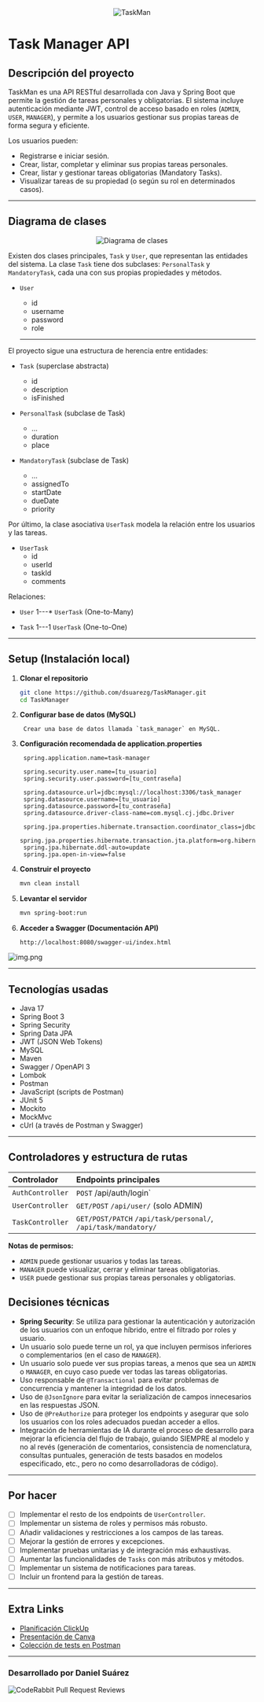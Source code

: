 <div style="text-align: center;">
  <img src="src/main/resources/static/banner.png" alt="TaskMan"></div>

# Task Manager API

## Descripción del proyecto

TaskMan es una API RESTful desarrollada con Java y Spring Boot que permite la gestión de tareas personales y obligatorias. El sistema incluye autenticación mediante JWT, control de acceso basado en roles (`ADMIN`, `USER`, `MANAGER`), y permite a los usuarios gestionar sus propias tareas de forma segura y eficiente.

Los usuarios pueden:
- Registrarse e iniciar sesión.
- Crear, listar, completar y eliminar sus propias tareas personales.
- Crear, listar y gestionar tareas obligatorias (Mandatory Tasks).
- Visualizar tareas de su propiedad (o según su rol en determinados casos).

---

## Diagrama de clases


<div style="text-align: center;">
  <img src="src/main/resources/static/img.png" alt="Diagrama de clases">
</div>


Existen dos clases principales, `Task` y `User`, que representan las entidades del sistema. La clase `Task` tiene dos subclases: `PersonalTask` y `MandatoryTask`, cada una con sus propias propiedades y métodos.

- `User`
    - id
    - username
    - password
    - role

  ---------
El proyecto sigue una estructura de herencia entre entidades:

- `Task` (superclase abstracta)
    - id
    - description
    - isFinished


- `PersonalTask` (subclase de Task)
    - …
    - duration
    - place
  

- `MandatoryTask` (subclase de Task)
    - …
    - assignedTo
    - startDate
    - dueDate
    - priority

Por último, la clase asociativa `UserTask` modela la relación entre los usuarios y las tareas.

- `UserTask` 
    - id
    - userId
    - taskId
    - comments




Relaciones:
- `User` 1---* `UserTask` (One-to-Many)


- `Task` 1---1 `UserTask` (One-to-One)


---

## Setup (Instalación local)

1. **Clonar el repositorio**
   ```bash
   git clone https://github.com/dsuarezg/TaskManager.git
   cd TaskManager
   ```

2. **Configurar base de datos (MySQL)**  

        Crear una base de datos llamada `task_manager` en MySQL.


3. **Configuración recomendada de application.properties**
   ```properties
    spring.application.name=task-manager
    
    spring.security.user.name=[tu_usuario]
    spring.security.user.password=[tu_contraseña]
    
    spring.datasource.url=jdbc:mysql://localhost:3306/task_manager
    spring.datasource.username=[tu_usuario]
    spring.datasource.password=[tu_contraseña]
    spring.datasource.driver-class-name=com.mysql.cj.jdbc.Driver
    
    spring.jpa.properties.hibernate.transaction.coordinator_class=jdbc
    spring.jpa.properties.hibernate.transaction.jta.platform=org.hibernate.engine.transaction.jta.platform.internal.NoJtaPlatform
    spring.jpa.hibernate.ddl-auto=update
    spring.jpa.open-in-view=false

   ```

4. **Construir el proyecto**
   ```bash
   mvn clean install
   ```

5. **Levantar el servidor**
   ```bash
   mvn spring-boot:run
   ```

6. **Acceder a Swagger (Documentación API)**
   ```
   http://localhost:8080/swagger-ui/index.html
   ```
![img.png](src/main/resources/static/swagger.png)

---

## Tecnologías usadas

- Java 17
- Spring Boot 3
- Spring Security
- Spring Data JPA
- JWT (JSON Web Tokens)
- MySQL
- Maven
- Swagger / OpenAPI 3
- Lombok
- Postman
- JavaScript (scripts de Postman)
- JUnit 5
- Mockito
- MockMvc
- cUrl (a través de Postman y Swagger)

---

## Controladores y estructura de rutas

| Controlador | Endpoints principales                                                                                                                                                                                |
|:---|:-----------------------------------------------------------------------------------------------------------------------------------------------------------------------------------------------------|
| `AuthController` | `POST` /api/auth/login`                                                                                                                                                                               |
| `UserController` | `GET/POST` `/api/user/` (solo ADMIN)                                                                                                                                                                   |
| `TaskController` | `GET/POST/PATCH` `/api/task/personal/`, `/api/task/mandatory/` |

**Notas de permisos:**
- `ADMIN` puede gestionar usuarios y todas las tareas.
- `MANAGER` puede visualizar, cerrar y eliminar tareas obligatorias.
- `USER` puede gestionar sus propias tareas personales y obligatorias.

## Decisiones técnicas

- **Spring Security**: Se utiliza para gestionar la autenticación y autorización de los usuarios con un enfoque híbrido, entre el filtrado por roles y usuario.
- Un usuario solo puede terne un rol, ya que incluyen permisos inferiores o complementarios (en el caso de `MANAGER`).
- Un usuario solo puede ver sus propias tareas, a menos que sea un `ADMIN` o `MANAGER`, en cuyo caso puede ver todas las tareas obligatorias.
- Uso responsable de `@Transactional` para evitar problemas de concurrencia y mantener la integridad de los datos.
- Uso de `@JsonIgnore` para evitar la serialización de campos innecesarios en las respuestas JSON.
- Uso de `@PreAuthorize` para proteger los endpoints y asegurar que solo los usuarios con los roles adecuados puedan acceder a ellos.
- Integración de herramientas de IA durante el proceso de desarrollo para mejorar la eficiencia del flujo de trabajo, guiando SIEMPRE al modelo y no al revés (generación de comentarios, consistencia de nomenclatura, consultas puntuales, generación de tests basados en modelos especificado, etc., pero no como desarrolladoras de código).

---

## Por hacer

- [ ] Implementar el resto de los endpoints de `UserController`.
- [ ] Implementar un sistema de roles y permisos más robusto.
- [ ] Añadir validaciones y restricciones a los campos de las tareas.
- [ ] Mejorar la gestión de errores y excepciones.
- [ ] Implementar pruebas unitarias y de integración más exhaustivas.
- [ ] Aumentar las funcionalidades de `Tasks` con más atributos y métodos.
- [ ] Implementar un sistema de notificaciones para tareas.
- [ ] Incluir un frontend para la gestión de tareas.

---

## Extra Links

- [Planificación ClickUp](https://sharing.clickup.com/90151157132/b/h/6-901511003926-2/cf885b5586b2831)
- [Presentación de Canva](https://www.canva.com/design/DAGnV4hOAYU/NOSQ0OUVCh5qB_mwHLxK2A/edit?utm_content=DAGnV4hOAYU&utm_campaign=designshare&utm_medium=link2&utm_source=sharebutton) 
- [Colección de tests en Postman](https://documenter.getpostman.com/view/20702470/2sB2jAbThU) 


---

### Desarrollado por Daniel Suárez


![CodeRabbit Pull Request Reviews](https://img.shields.io/coderabbit/prs/github/dsuarezg/TaskManager?utm_source=oss&utm_medium=github&utm_campaign=dsuarezg%2FTaskManager&labelColor=171717&color=FF570A&link=https%3A%2F%2Fcoderabbit.ai&label=CodeRabbit+Reviews)
